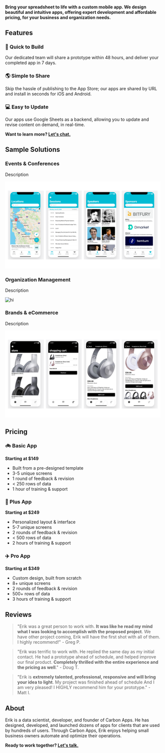 #### **Bring your spreadsheet to life with a custom mobile app. We design beautiful and intuitive apps, offering expert development and affordable pricing, for your business and organization needs.**

## Features

### :rocket: Quick to Build
Our dedicated team will share a prototype within 48 hours, and deliver your completed app in 7 days.

### :earth_americas: Simple to Share
Skip the hassle of publishing to the App Store; our apps are shared by URL and install in seconds for iOS and Android.

### :computer: Easy to Update
Our apps use Google Sheets as a backend, allowing you to update and revise content on demand, in real-time.

**Want to learn more? [Let's chat.](https://forms.gle/QJAyyBAPcWvNzi5u9)**

## Sample Solutions

### Events & Conferences

Description

<img src="images/solution_1.png" alt="hi" class="inline"/>

### Organization Management

Description

<img src="images/solution_2.png" alt="hi" class="inline"/>

### Brands & eCommerce

Description

<img src="images/solution_3.png" alt="hi" class="inline"/>

## Pricing

### :bike: Basic App
**Starting at $149**
- Built from a pre-designed template
- 3-5 unique screens
- 1 round of feedback & revision
- < 250 rows of data
- 1 hour of training & support

### :car: Plus App
**Starting at $249**
- Personalized layout & interface
- 5-7 unique screens
- 2 rounds of feedback & revision
- < 500 rows of data
- 2 hours of training & support

### :airplane: Pro App
**Starting at $349**
- Custom design, built from scratch
- 8+ unique screens
- 2 rounds of feedback & revision
- 500+ rows of data
- 3 hours of training & support

## Reviews

> "Erik was a great person to work with. **It was like he read my mind what I was looking to accomplish with the proposed project**. We have other project coming, Erik will have the first shot with all of them. I highly recommend!" - Greg P.

> "Erik was terrific to work with. He replied the same day as my initial contact. He had a prototype ahead of schedule, and  helped improve our final product. **Completely thrilled with the entire experience and the pricing as well**." - Doug T.

> "Erik is **extremely talented, professional, responsive and will bring your idea to light**. My project was finished ahead of schedule And I am very pleased! I HIGHLY recommend him for your prototype." - Matt I.

## About

Erik is a data scientist, developer, and founder of Carbon Apps. He has designed, developed, and launched dozens of apps for clients that are used by hundreds of users. Through Carbon Apps, Erik enjoys helping small business owners automate and optimize their operations.

**Ready to work together? [Let's talk.](https://forms.gle/QJAyyBAPcWvNzi5u9)**
